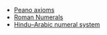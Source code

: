 * [Peano axioms](https://en.wikipedia.org/wiki/Peano_axioms)
* [Roman Numerals](https://en.wikipedia.org/wiki/Roman_numerals)
* [Hindu–Arabic numeral system](https://en.wikipedia.org/wiki/Hindu%E2%80%93Arabic_numeral_system)

